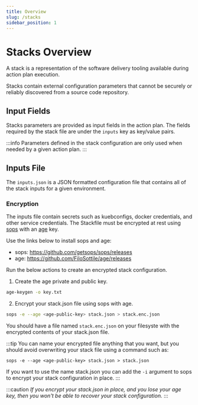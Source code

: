 ```yaml
---
title: Overview
slug: /stacks
sidebar_position: 1
---
```


# Stacks Overview

A stack is a representation of the software delivery tooling available during action plan execution.

Stacks contain external configuration parameters that cannot be securely or reliably discovered from a source code repository.

## Input Fields

Stacks parameters are provided as input fields in the action plan. The fields required by the stack file are under the `inputs` key as key/value pairs.

:::info
Parameters defined in the stack configuration are only used when needed by a given action plan.
:::

## Inputs File

The `inputs.json` is a JSON formatted configuration file that contains all of the stack inputs for a given environment.

### Encryption

The inputs file contain secrets such as kuebconfigs, docker credentials, and other service credentials. The Stackfile must be encrypted at rest using [sops](https://github.com/getsops/sops) with an [age](https://github.com/FiloSottile/age) key. 

Use the links below to install sops and age:

- sops: https://github.com/getsops/sops/releases
- age: https://github.com/FiloSottile/age/releases


Run the below actions to create an encrypted stack configuration.

1. Create the age private and public key.

```bash
age-keygen -o key.txt
```

2. Encrypt your stack.json file using sops with age.

```bash
sops -e --age <age-public-key> stack.json > stack.enc.json
```

You should have a file named `stack.enc.json` on your filesyste with the encrypted contents of your stack.json file.

:::tip
You can name your encrypted file anything that you want, but you should avoid overwriting your stack file using a command such as:

```
sops -e --age <age-public-key> stack.json > stack.json
```

If you want to use the name stack.json you can add the `-i` argument to sops to encrypt your stack configuration in place.
:::

:::caution
*If you encrypt your stack.json in place, and you lose your age key, then you won't be able to recover your stack configuration.*
:::

